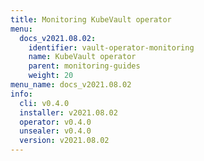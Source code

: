 ```yaml
---
title: Monitoring KubeVault operator
menu:
  docs_v2021.08.02:
    identifier: vault-operator-monitoring
    name: KubeVault operator
    parent: monitoring-guides
    weight: 20
menu_name: docs_v2021.08.02
info:
  cli: v0.4.0
  installer: v2021.08.02
  operator: v0.4.0
  unsealer: v0.4.0
  version: v2021.08.02
---
```


